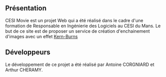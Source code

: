 ## Présentation

CESI Movie est un projet Web qui a été réalisé dans le cadre d'une formation de Responsable en Ingénierie des Logiciels au CESI du Mans.  Le but de ce site est de proposer un service de création d'enchainement d'images avec un effet [Kern-Burns](https://fr.wikipedia.org/wiki/Effet_Ken_Burns)

## Développeurs

Le développement de ce projet a été réalisé par Antoine CORGNIARD et Arthur CHERAMY.
